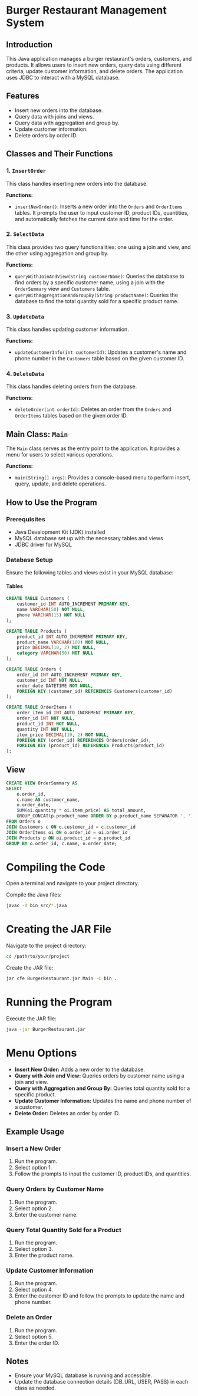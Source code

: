 # Burger Restaurant Management System

## Introduction
This Java application manages a burger restaurant's orders, customers, and products. It allows users to insert new orders, query data using different criteria, update customer information, and delete orders. The application uses JDBC to interact with a MySQL database.

## Features
- Insert new orders into the database.
- Query data with joins and views.
- Query data with aggregation and group by.
- Update customer information.
- Delete orders by order ID.

## Classes and Their Functions

### 1. `InsertOrder`
This class handles inserting new orders into the database.

**Functions:**
- `insertNewOrder()`: Inserts a new order into the `Orders` and `OrderItems` tables. It prompts the user to input customer ID, product IDs, quantities, and automatically fetches the current date and time for the order.

### 2. `SelectData`
This class provides two query functionalities: one using a join and view, and the other using aggregation and group by.

**Functions:**
- `queryWithJoinAndView(String customerName)`: Queries the database to find orders by a specific customer name, using a join with the `OrderSummary` view and `Customers` table.
- `queryWithAggregationAndGroupBy(String productName)`: Queries the database to find the total quantity sold for a specific product name.

### 3. `UpdateData`
This class handles updating customer information.

**Functions:**
- `updateCustomerInfo(int customerId)`: Updates a customer's name and phone number in the `Customers` table based on the given customer ID.

### 4. `DeleteData`
This class handles deleting orders from the database.

**Functions:**
- `deleteOrder(int orderId)`: Deletes an order from the `Orders` and `OrderItems` tables based on the given order ID.

## Main Class: `Main`

The `Main` class serves as the entry point to the application. It provides a menu for users to select various operations.

**Functions:**
- `main(String[] args)`: Provides a console-based menu to perform insert, query, update, and delete operations.

## How to Use the Program

### Prerequisites
- Java Development Kit (JDK) installed
- MySQL database set up with the necessary tables and views
- JDBC driver for MySQL

### Database Setup
Ensure the following tables and views exist in your MySQL database:

#### Tables
```sql
CREATE TABLE Customers (
    customer_id INT AUTO_INCREMENT PRIMARY KEY,
    name VARCHAR(50) NOT NULL,
    phone VARCHAR(15) NOT NULL
);

CREATE TABLE Products (
    product_id INT AUTO_INCREMENT PRIMARY KEY,
    product_name VARCHAR(100) NOT NULL,
    price DECIMAL(10, 2) NOT NULL,
    category VARCHAR(50) NOT NULL
);

CREATE TABLE Orders (
    order_id INT AUTO_INCREMENT PRIMARY KEY,
    customer_id INT NOT NULL,
    order_date DATETIME NOT NULL,
    FOREIGN KEY (customer_id) REFERENCES Customers(customer_id)
);

CREATE TABLE OrderItems (
    order_item_id INT AUTO_INCREMENT PRIMARY KEY,
    order_id INT NOT NULL,
    product_id INT NOT NULL,
    quantity INT NOT NULL,
    item_price DECIMAL(10, 2) NOT NULL,
    FOREIGN KEY (order_id) REFERENCES Orders(order_id),
    FOREIGN KEY (product_id) REFERENCES Products(product_id)
);
```

## View
```sql
CREATE VIEW OrderSummary AS
SELECT 
    o.order_id,
    c.name AS customer_name,
    o.order_date,
    SUM(oi.quantity * oi.item_price) AS total_amount,
    GROUP_CONCAT(p.product_name ORDER BY p.product_name SEPARATOR ', ') AS product_list
FROM Orders o
JOIN Customers c ON o.customer_id = c.customer_id
JOIN OrderItems oi ON o.order_id = oi.order_id
JOIN Products p ON oi.product_id = p.product_id
GROUP BY o.order_id, c.name, o.order_date;
```

# Compiling the Code

Open a terminal and navigate to your project directory.

Compile the Java files:

```sh
javac -d bin src/*.java
```

# Creating the JAR File

Navigate to the project directory:

```sh
cd /path/to/your/project
```

Create the JAR file:

```sh
jar cfe BurgerRestaurant.jar Main -C bin .
```

# Running the Program

Execute the JAR file:

```sh
java -jar BurgerRestaurant.jar
```

# Menu Options

- **Insert New Order:** Adds a new order to the database.
- **Query with Join and View:** Queries orders by customer name using a join and view.
- **Query with Aggregation and Group By:** Queries total quantity sold for a specific product.
- **Update Customer Information:** Updates the name and phone number of a customer.
- **Delete Order:** Deletes an order by order ID.

## Example Usage

### Insert a New Order

1. Run the program.
2. Select option 1.
3. Follow the prompts to input the customer ID, product IDs, and quantities.

### Query Orders by Customer Name

1. Run the program.
2. Select option 2.
3. Enter the customer name.

### Query Total Quantity Sold for a Product

1. Run the program.
2. Select option 3.
3. Enter the product name.

### Update Customer Information

1. Run the program.
2. Select option 4.
3. Enter the customer ID and follow the prompts to update the name and phone number.

### Delete an Order

1. Run the program.
2. Select option 5.
3. Enter the order ID.

## Notes

- Ensure your MySQL database is running and accessible.
- Update the database connection details (DB_URL, USER, PASS) in each class as needed.





